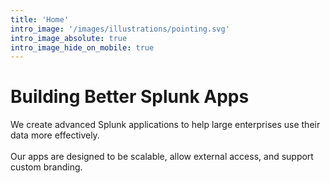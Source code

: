 ```yaml
---
title: 'Home'
intro_image: '/images/illustrations/pointing.svg'
intro_image_absolute: true
intro_image_hide_on_mobile: true
---
```


# Building Better Splunk Apps

We create advanced Splunk applications to help large enterprises use their data more effectively.<br><br>
Our apps are designed to be scalable, allow external access, and support custom branding.
